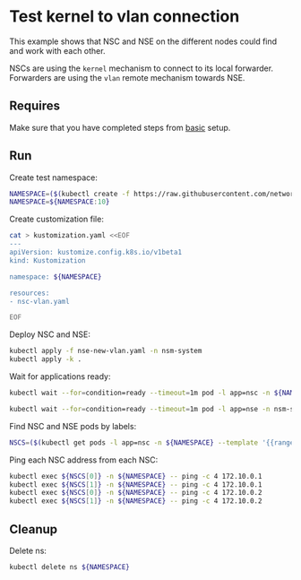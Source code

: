 # Test kernel to vlan connection

This example shows that NSC and NSE on the different nodes could find and work with each other.

NSCs are using the `kernel` mechanism to connect to its local forwarder.
Forwarders are using the `vlan` remote mechanism towards NSE.

## Requires

Make sure that you have completed steps from [basic](deployments-k8s/examples/basic) setup.

## Run

Create test namespace:
```bash
NAMESPACE=($(kubectl create -f https://raw.githubusercontent.com/networkservicemesh/deployments-k8s/9f03e7dfa191a20ce481b6af789ccfc26865ab78/examples/use-cases/namespace.yaml)[0])
NAMESPACE=${NAMESPACE:10}
```

Create customization file:
```bash
cat > kustomization.yaml <<EOF
---
apiVersion: kustomize.config.k8s.io/v1beta1
kind: Kustomization

namespace: ${NAMESPACE}

resources:
- nsc-vlan.yaml

EOF
```

Deploy NSC and NSE:
```bash
kubectl apply -f nse-new-vlan.yaml -n nsm-system
kubectl apply -k .
```

Wait for applications ready:
```bash
kubectl wait --for=condition=ready --timeout=1m pod -l app=nsc -n ${NAMESPACE}
```
```bash
kubectl wait --for=condition=ready --timeout=1m pod -l app=nse -n nsm-system
```

Find NSC and NSE pods by labels:
```bash
NSCS=($(kubectl get pods -l app=nsc -n ${NAMESPACE} --template '{{range .items}}{{.metadata.name}}{{"\n"}}{{end}}'))
```

Ping each NSC address from each NSC:
```bash
kubectl exec ${NSCS[0]} -n ${NAMESPACE} -- ping -c 4 172.10.0.1
kubectl exec ${NSCS[1]} -n ${NAMESPACE} -- ping -c 4 172.10.0.1
kubectl exec ${NSCS[0]} -n ${NAMESPACE} -- ping -c 4 172.10.0.2
kubectl exec ${NSCS[1]} -n ${NAMESPACE} -- ping -c 4 172.10.0.2
```

## Cleanup

Delete ns:
```bash
kubectl delete ns ${NAMESPACE}
```